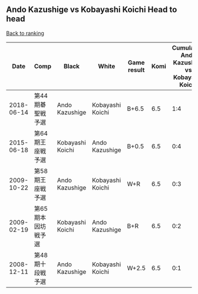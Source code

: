 ## Ando Kazushige vs Kobayashi Koichi Head to head

[Back to ranking](../../index.md)




| **Date** | **Comp** | **Black** | **White** | **Game result** | **Komi** | **Cumulative Ando Kazushige vs Kobayashi Koichi** | **Ando Kazushige streak** | **Kobayashi Koichi streak** | 
| --- | --- | --- | --- | --- | --- | --- | --- | --- |
| 2018-06-14 | 第44期碁聖戦予選 | Ando Kazushige | Kobayashi Koichi | B+6.5 | 6.5 | 1:4 | 1 | 0 | 
| 2015-06-18 | 第64期王座戦予選 | Kobayashi Koichi | Ando Kazushige | B+0.5 | 6.5 | 0:4 | 0 | 4 | 
| 2009-10-22 | 第58期王座戦予選 | Ando Kazushige | Kobayashi Koichi | W+R | 6.5 | 0:3 | 0 | 3 | 
| 2009-02-19 | 第65期本因坊戦予選 | Kobayashi Koichi | Ando Kazushige | B+R | 6.5 | 0:2 | 0 | 2 | 
| 2008-12-11 | 第48期十段戦予選 | Ando Kazushige | Kobayashi Koichi | W+2.5 | 6.5 | 0:1 | 0 | 1 |




